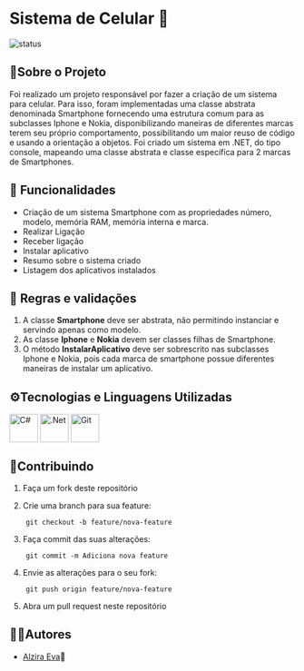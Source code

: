 # Sistema de Celular 📱
![status](https://img.shields.io/badge/status-%20concluido-green)

## 📝Sobre o Projeto
 Foi realizado um projeto responsável por fazer a criação de um sistema para celular. Para isso, foram implementadas uma classe abstrata denominada Smartphone fornecendo uma estrutura comum para as subclasses Iphone e Nokia, disponibilizando maneiras de diferentes marcas terem seu próprio comportamento, possibilitando um maior reuso de código e usando a orientação a objetos. Foi criado um sistema em .NET, do tipo console, mapeando uma classe abstrata e classe específica para 2 marcas de Smartphones.

## 🔄 Funcionalidades
- Criação de um sistema Smartphone com as propriedades número, modelo, memória RAM, memória interna e marca.
- Realizar Ligação
- Receber ligação
- Instalar aplicativo
- Resumo sobre o sistema criado
- Listagem dos aplicativos instalados

## 📌 Regras e validações
1. A classe **Smartphone** deve ser abstrata, não permitindo instanciar e servindo apenas como modelo.
2. As classe **Iphone** e **Nokia** devem ser classes filhas de Smartphone.
3. O método **InstalarAplicativo** deve ser sobrescrito nas subclasses Iphone e Nokia, pois cada marca de smartphone possue diferentes maneiras de instalar um aplicativo.

## ⚙Tecnologias e Linguagens Utilizadas
<div>
<img align="center" src="https://cdn.jsdelivr.net/gh/devicons/devicon/icons/csharp/csharp-original.svg" 
title="C#"  width="50" height="50"/>
<img align="center" src="https://cdn.jsdelivr.net/gh/devicons/devicon/icons/dotnetcore/dotnetcore-original.svg" 
title=".Net"  width="50" height="50"/>
<img align="center" src="https://cdn.jsdelivr.net/gh/devicons/devicon/icons/git/git-plain-wordmark.svg" 
title="Git" width="50" height="50"/>
</div>          

## 🤝Contribuindo

1. Faça um fork deste repositório

2. Crie uma branch para sua feature:

```
    git checkout -b feature/nova-feature
```
3. Faça commit das suas alterações:

```
    git commit -m Adiciona nova feature
```
    
4. Envie as alterações para o seu fork:

```     
    git push origin feature/nova-feature
``` 
 
5. Abra um pull request neste repositório

## 👩‍💻Autores

- [Alzira Eva](https://github.com/AlziraEva)👩

